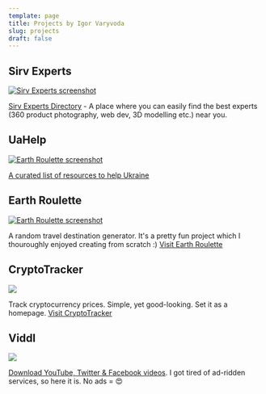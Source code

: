 ```yaml
---
template: page
title: Projects by Igor Varyvoda
slug: projects
draft: false
---
```

## Sirv Experts
<a href="https://experts.sirv.com" target="_blank"><img class="Sirv" data-src="https://cdn.earthroulette.com/varyvoda/experts.png" src="https://cdn.earthroulette.com/varyvoda/experts.png?q=10" alt="Sirv Experts screenshot"></a>

[Sirv Experts Directory](https://experts.sirv.com) - A place where you can easily find the best experts (360 product photography, web dev, 3D modelling etc.) near you.

## UaHelp
<a href="https://www.uahelp.me" target="_blank"><img class="Sirv" data-src="https://cdn.earthroulette.com/varyvoda/uahelp.png" src="https://cdn.earthroulette.com/varyvoda/uahelp.png?q=10" alt="Earth Roulette screenshot"></a>

[A curated list of resources to help Ukraine](https://www.uahelp.me)

## Earth Roulette

<a href="https://earthroulette.com" target="_blank"><img class="Sirv" data-src="https://iantiark.sirv.com/varyvoda/er.png" src="https://iantiark.sirv.com/varyvoda/er.png?q=10" alt="Earth Roulette screenshot"></a>

A random travel destination generator. It's a pretty fun project which I thouroughly enjoyed creating from scratch :) [Visit Earth Roulette](https://earthroulette.com)

## CryptoTracker

<a href="https://cryptotracker.xyz" target="_blank"><img class="Sirv" data-src="https://iantiark.sirv.com/varyvoda/ct.png" src="https://iantiark.sirv.com/varyvoda/ct.png?q=10"></a>

Track cryptocurrency prices. Simple, yet good-looking. Set it as a homepage. [Visit CryptoTracker](https://cryptotracker.xyz)

## Viddl
<a href="https://viddl.me" target="_blank"><img class="Sirv" data-src="https://cdn.earthroulette.com/viddl/viddl.png" src="https://cdn.earthroulette.com/viddl/viddl.png?q=10"></a>

<a href="https://viddl.me" target="_blank">Download YouTube, Twitter & Facebook videos</a>. I got tired of ad-ridden services, so here it is. No ads = 😍
<script src="https://scripts.sirv.com/sirvjs/v3/sirv.js?modules=lazyimage"></script>